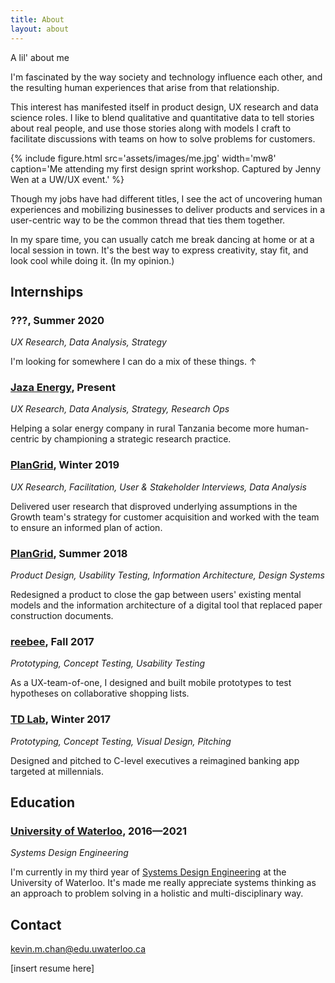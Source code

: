 ```yaml
---
title: About
layout: about
---
```

<section class="mw7 center mb4">
    <div class='f1-l f2-m f3 lh-title'>
		A lil' about me
	</div>
</section>

I'm fascinated by the way society and technology influence each other, and the resulting human experiences that arise from that relationship. 

This interest has manifested itself in product design, UX research and data science roles. I like to blend qualitative and quantitative data to tell stories about real people, and use those stories along with models I craft to facilitate discussions with teams on how to solve problems for customers. 

{% include figure.html src='assets/images/me.jpg'
    width='mw8'
    caption='Me attending my first design sprint workshop. Captured by Jenny Wen at a UW/UX event.'
%}

Though my jobs have had different titles, I see the act of uncovering human experiences and mobilizing businesses to deliver products and services in a user-centric way to be the common thread that ties them together.

In my spare time, you can usually catch me break dancing at home or at a local session in town. It's the best way to express creativity, stay fit, and look cool while doing it. (In my opinion.)

## Internships

### ???, Summer 2020
*UX Research, Data Analysis, Strategy*

I'm looking for somewhere I can do a mix of these things. ↑

### [Jaza Energy](https://jazaenergy.com), Present
*UX Research, Data Analysis, Strategy, Research Ops*

Helping a solar energy company in rural Tanzania become more human-centric by championing a strategic research practice.

### [PlanGrid](http://plangrid.com/), Winter 2019
*UX Research, Facilitation, User & Stakeholder Interviews, Data Analysis*

Delivered user research that disproved underlying assumptions in the Growth team's strategy for customer acquisition and worked with the team to ensure an informed plan of action.

### [PlanGrid](https://plangrid.com/), Summer 2018
*Product Design, Usability Testing, Information Architecture, Design Systems*

Redesigned a product to close the gap between users' existing mental models and the information architecture of a digital tool that replaced paper construction documents.

### [reebee](https://reebee.com), Fall 2017
*Prototyping, Concept Testing, Usability Testing*

As a UX-team-of-one, I designed and built mobile prototypes to test hypotheses on collaborative shopping lists.

### [TD Lab](https://tdlab.io/), Winter 2017
*Prototyping, Concept Testing, Visual Design, Pitching*

Designed and pitched to C-level executives a reimagined banking app targeted at millennials.

## Education
### [University of Waterloo](https://uwaterloo.ca), 2016—2021
*Systems Design Engineering*

I'm currently in my third year of [Systems Design Engineering](https://uwaterloo.ca/systems-design-engineering/about-systems-design-engineering/what-systems-design-engineering) at the University of Waterloo. It's made me really appreciate systems thinking as an approach to problem solving in a holistic and multi-disciplinary way.

## Contact
[kevin.m.chan@edu.uwaterloo.ca](mailto:kevin.m.chan@uwaterloo.ca)

[insert resume here]